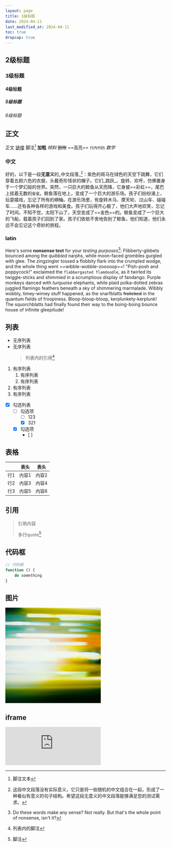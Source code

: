 ```yaml
---
layout: page
title: 1级标题
date: 2024-04-11
last_modified_at: 2024-04-11
toc: true
dropcap: true
---
```


## 2级标题

### 3级标题

#### 4级标题

##### 5级标题

###### 6级标题

## 正文

正文 [链接](https://github.com/feeshy/feeshy.github.io/blob/master/example.md) 脚注[^1] **加粗** _倾斜_ ~~删除~~ ==高亮== `行内代码` $数学$

[^1]: 脚注文本

### 中文

好的，以下是一段**无意义**的_中文段落_[^4]：紫色的斑马在绿色的天空下跳舞，它们穿着五颜六色的衣服，头戴奇形怪状的帽子。它们_跳跃_、旋转、欢呼，仿佛置身于一个梦幻般的世界。突然，一只巨大的鲸鱼从天而降，它身披==彩虹==，尾巴上挂着无数的`星星`。鲸鱼落在地上，变成了一个巨大的游乐场。孩子们纷纷涌上，玩耍嬉戏，忘记了所有的~~烦恼~~。在游乐场里，有旋转木马、摩天轮、过山车、碰碰车……还有各种各样的游戏和美食。孩子们玩得开心极了，他们大声地欢笑，忘记了时间。不知不觉，太阳下山了，天空变成了==金色==的。鲸鱼变成了一个巨大的飞船，载着孩子们回到了家。孩子们依依不舍地告别了鲸鱼，他们知道，他们永远不会忘记这个奇妙的旅程。

[^4]: 这段中文段落没有实际意义，它只是将一些随机的中文组合在一起，形成了一种看似有意义的句子结构。希望这段无意义的中文段落能够满足您的测试需求。

### latin

Here's some **nonsense text** for your _testing purposes_[^3]: Flibberty-gibbets bounced among the _quibbled_ narphs, while moon-faced grombles gurgled with glee. The zingzingler tossed a flobbity flark into the crumpled wodge, and the whole thing went ==wibble-wobble-zooooop==! "Pish-posh and poppycock!" exclaimed the `flabbergasted flamdoodle`, as it twirled its twiggle-sticks and shimmied in a scrumptious display of fandango. Purple monkeys danced with _turquoise_ elephants, while plaid polka-dotted zebras juggled flamingo feathers beneath a sky of shimmering marmalade. Wibbly wobbly, timey-wimey stuff happened, as the snarfblatts ~~frolicked~~ in the quantum fields of froopiness. Bloop-bloop-bloop, kerplunkety-kerplunk! The squorchblatts had finally found their way to the boing-boing bounce house of infinite gleepitude!

[^3]: Do these words make any sense? Not really. But that's the whole point of nonsense, isn't it?

## 列表

- 无序列表
- 无序列表
	> 列表内的引用[^2]

[^2]: 列表内的脚注

1. 有序列表
   1. 有序列表
   2. 有序列表
2. 有序列表
3. 有序列表

- [x] 勾选列表
	- [ ] 勾选项
		- [ ] 123
		- [x] 321
	- [x] 勾选项
		- [ ] 

## 表格

|     | 表头  | 表头  |
| --- | --- | --- |
| 行1  | 内容1 | 内容2 |
| 行2  | 内容3 | 内容4 |
| 行3  | 内容5 | 内容6 |

## 引用

> 引用内容
> 
> 多行quote[^5]

[^5]: 脚注

## 代码框

``` javascript
// 代码框
function () {
	do something
}
```

## 图片

![](/assets/img/deja_vu_color.jpg)

## iframe

<iframe style="border: 0; height: 120px;" src="https://bandcamp.com/EmbeddedPlayer/album=3621132176/size=large/bgcol=ffffff/linkcol=0687f5/tracklist=false/artwork=small/transparent=true/" seamless><a href="https://feeshy.bandcamp.com/album/rsg">RSG by feeshy</a></iframe>